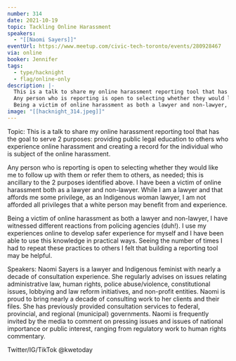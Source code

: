 ```yaml
---
number: 314
date: 2021-10-19
topic: Tackling Online Harassment
speakers:
  - "[[Naomi Sayers]]"
eventUrl: https://www.meetup.com/civic-tech-toronto/events/280928467
via: online
booker: Jennifer
tags:
  - type/hacknight
  - flag/online-only
description: |-
  This is a talk to share my online harassment reporting tool that has the goal to serve 2 purposes: providing public legal education to others who experience online harassment and creating a record for the individual who is subject of the online harassment.
  Any person who is reporting is open to selecting whether they would like me to follow up with them or refer them to others, as needed; this is ancillary to the 2 purposes identified above. I have been a victim of online harassment both as a lawyer and non-lawyer. While I am a lawyer and that affords me some privilege, as an Indigenous woman lawyer, I am not afforded all privileges that a white person may benefit from and experience.
  Being a victim of online harassment as both a lawyer and non-lawyer, I have witnessed different reactions from policing agencies (duh!). I use my experiences online to develop safer experience for myself and I have been able to use this knowledge in practical ways. Seeing the number of times I had to repeat these practices to others I felt that building a reporting tool may be helpful.
image: "[[hacknight_314.jpeg]]"
---
```


Topic:
This is a talk to share my online harassment reporting tool that has the goal to serve 2 purposes: providing public legal education to others who experience online harassment and creating a record for the individual who is subject of the online harassment.

Any person who is reporting is open to selecting whether they would like me to follow up with them or refer them to others, as needed; this is ancillary to the 2 purposes identified above. I have been a victim of online harassment both as a lawyer and non-lawyer. While I am a lawyer and that affords me some privilege, as an Indigenous woman lawyer, I am not afforded all privileges that a white person may benefit from and experience.

Being a victim of online harassment as both a lawyer and non-lawyer, I have witnessed different reactions from policing agencies (duh!). I use my experiences online to develop safer experience for myself and I have been able to use this knowledge in practical ways. Seeing the number of times I had to repeat these practices to others I felt that building a reporting tool may be helpful.

Speakers:
Naomi Sayers is a lawyer and Indigenous feminist with nearly a decade of consultation experience. She regularly advises on issues relating administrative law, human rights, police abuse/violence, constitutional issues, lobbying and law reform initiatives, and non-profit entities. Naomi is proud to bring nearly a decade of consulting work to her clients and their files. She has previously provided consultation services to federal, provincial, and regional (municipal) governments. Naomi is frequently invited by the media to comment on pressing issues and issues of national importance or public interest, ranging from regulatory work to human rights commentary.

Twitter/IG/TikTok @kwetoday

